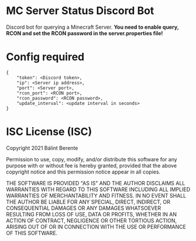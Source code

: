 # MC Server Status Discord Bot
Discord bot for querying a Minecraft Server.
**You need to enable query, RCON and set the RCON password in the server.properties file!**
# Config required
```
{
    "token": <Discord token>,
    "ip": <Server ip address>,
    "port": <Server port>,
    "rcon_port": <RCON port>,
    "rcon_password": <RCON password>,
    "update_interval": <update interval in seconds>
}
```
# ISC License (ISC)
Copyright 2021 Bálint Berente

Permission to use, copy, modify, and/or distribute this software for any purpose with or without fee is hereby granted, provided that the above copyright notice and this permission notice appear in all copies.

THE SOFTWARE IS PROVIDED "AS IS" AND THE AUTHOR DISCLAIMS ALL WARRANTIES WITH REGARD TO THIS SOFTWARE INCLUDING ALL IMPLIED WARRANTIES OF MERCHANTABILITY AND FITNESS. IN NO EVENT SHALL THE AUTHOR BE LIABLE FOR ANY SPECIAL, DIRECT, INDIRECT, OR CONSEQUENTIAL DAMAGES OR ANY DAMAGES WHATSOEVER RESULTING FROM LOSS OF USE, DATA OR PROFITS, WHETHER IN AN ACTION OF CONTRACT, NEGLIGENCE OR OTHER TORTIOUS ACTION, ARISING OUT OF OR IN CONNECTION WITH THE USE OR PERFORMANCE OF THIS SOFTWARE.
